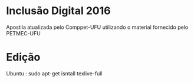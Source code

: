 # Inclusão Digital 2016

Apostila atualizada pelo Comppet-UFU utilizando o material fornecido pelo PETMEC-UFU

# Edição
Ubuntu : sudo apt-get isntall texlive-full